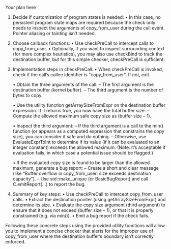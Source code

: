 Your plan here

1. Decide if customization of program states is needed:
   • In this case, no persistent program state maps are required because the check only needs to inspect the arguments of copy_from_user during the call event. Pointer aliasing or tainting isn’t needed.

2. Choose callback functions:
   • Use checkPreCall to intercept calls to copy_from_user.
   • Optionally, if you want to inspect surrounding context (for more complex heuristics), you may also use checkBind to track the destination buffer, but for this simple checker, checkPreCall is sufficient.

3. Implementation steps in checkPreCall:
   • When checkPreCall is invoked, check if the call’s callee identifier is "copy_from_user". If not, exit.
   
   • Obtain the three arguments of the call:
       – The first argument is the destination buffer (kernel buffer).
       – The third argument is the number of bytes to copy.
   
   • Use the utility function getArraySizeFromExpr on the destination buffer expression. If it returns true, you now have the total buffer size.
       – Compute the allowed maximum safe copy size as (buffer size – 1).
   
   • Inspect the third argument:
       – If the third argument is a call to the min() function (or appears as a computed expression that constrains the copy size), you can consider it safe and do nothing.
       – Otherwise, use EvaluateExprToInt to determine if its value (if it can be evaluated to an integer constant) exceeds the allowed maximum. (Note: it’s acceptable if evaluation fails, in which case a potential issue should be flagged.)
   
   • If the evaluated copy size is found to be larger than the allowed maximum, generate a bug report:
       – Create a short and clear message (like “Buffer overflow in copy_from_user: size exceeds destination capacity”).
       – Use std::make_unique<PathSensitiveBugReport> (or BasicBugReport) and call C.emitReport(...) to report the bug.

4. Summary of key steps:
   • Use checkPreCall to intercept copy_from_user calls.
   • Extract the destination pointer (using getArraySizeFromExpr) and determine its size.
   • Evaluate the copy size argument (third argument) to ensure that it does not exceed (buffer size – 1), or that it is properly constrained (e.g. via min()).
   • Emit a bug report if the check fails.

Following these concrete steps using the provided utility functions will allow you to implement a concise checker that alerts for the improper use of copy_from_user where the destination buffer’s boundary isn’t correctly enforced.